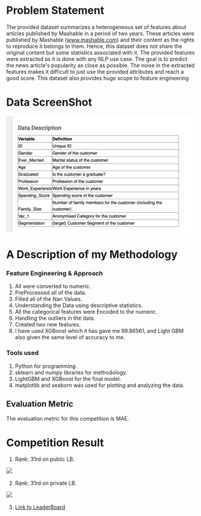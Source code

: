 # Problem Statement

The provided dataset summarizes a heterogeneous set of features about articles published by Mashable in a period of two years. These articles were published by Mashable (www.mashable.com) and their content as the rights to reproduce it belongs to them. Hence, this dataset does not share the original content but some statistics associated with it. The provided features were extracted as it is done with any NLP use case. The goal is to predict the news article's popularity as close as possible. The noise in the extracted features makes it difficult to just use the provided attributes and reach a good score. This dataset also provides huge scope to feature engineering




# Data ScreenShot

<img src="Screenshot 2020-08-10 at 12.21.24 PM.png">



# A Description of my Methodology


   ### Feature Engineering & Approach


1. All were converted to numeric.
2. PreProcessed all of the data.
3. Filled all of the Nan Values.
4. Understanding the Data using descriptive statistics.
5. All the categorical features were Encoded to the numeric.
6. Handling the outliers in the data.
7. Created two new features.
8. I have used XGBoost which it has gave me 99.86561, and Light GBM also given the same level of accuracy to me.


### Tools used


1. Python for programming.
2. sklearn and numpy libraries for methodology.
3. LightGBM and XGBoost for the final model.
4. matplotlib and seaborn was used for plotting and analyzing the data.


## Evaluation Metric
The evaluation metric for this competition is MAE.


# Competition Result


1. Rank: 31rd on public LB.

<img src = "Screenshot 2020-08-10 at 11.51.52 AM.png">


2. Rank: 31rd on private LB.

<img src = "Screenshot 2020-08-10 at 11.51.52 AM.png">


3. [Link to LeaderBoard](https://www.machinehack.com/hackathons/news_popularity_prediction_weekend_hackathon_14)
